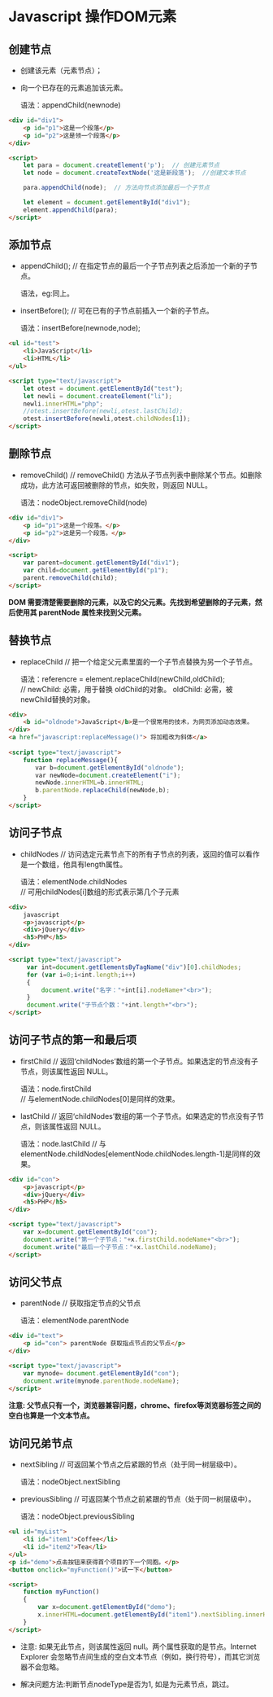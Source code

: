 # Javascript 操作DOM元素

## 创建节点

* 创建该元素（元素节点）；

* 向一个已存在的元素追加该元素。

   语法：appendChild(newnode)

```html 
<div id="div1">
    <p id="p1">这是一个段落</p>
    <p id="p2">这是领一个段落</p>
</div>

<script>
    let para = document.createElement('p');  // 创建元素节点
    let node = document.createTextNode('这是新段落');  //创建文本节点

    para.appendChild(node);  // 方法向节点添加最后一个子节点

    let element = document.getElementById("div1");
    element.appendChild(para);
</script>
```

## 添加节点

* appendChild();  // 在指定节点的最后一个子节点列表之后添加一个新的子节点。

   语法，eg:同上。

* insertBefore();  // 可在已有的子节点前插入一个新的子节点。

   语法：insertBefore(newnode,node);

```html
<ul id="test">
    <li>JavaScript</li>
    <li>HTML</li>
</ul> 

<script type="text/javascript">
    let otest = document.getElementById("test");  
    let newli = document.createElement("li");
    newli.innerHTML="php";
    //otest.insertBefore(newli,otest.lastChild);
    otest.insertBefore(newli,otest.childNodes[1]);
</script> 
```

## 删除节点

* removeChild()  // removeChild() 方法从子节点列表中删除某个节点。如删除成功，此方法可返回被删除的节点，如失败，则返回 NULL。

   语法：nodeObject.removeChild(node)

```html
<div id="div1">
    <p id="p1">这是一个段落。</p>
    <p id="p2">这是另一个段落。</p>
</div>

<script>
    var parent=document.getElementById("div1");
    var child=document.getElementById("p1");
    parent.removeChild(child);
</script>
```

**DOM 需要清楚需要删除的元素，以及它的父元素。先找到希望删除的子元素，然后使用其 parentNode 属性来找到父元素。**

## 替换节点

* replaceChild  // 把一个给定父元素里面的一个子节点替换为另一个子节点。

   语法：referencre = element.replaceChild(newChild,oldChild);                
   // newChild: 必需，用于替换 oldChild的对象。 oldChild: 必需，被 newChild替换的对象。

```html
<div>
    <b id="oldnode">JavaScript</b>是一个很常用的技术，为网页添加动态效果。
</div>
<a href="javascript:replaceMessage()"> 将加粗改为斜体</a>
  
<script type="text/javascript">
    function replaceMessage(){
    　　var b=document.getElementById("oldnode");
    　　var newNode=document.createElement("i");
    　　newNode.innerHTML=b.innerHTML;
    　　b.parentNode.replaceChild(newNode,b);
    }    
</script>
```

## 访问子节点

* childNodes  // 访问选定元素节点下的所有子节点的列表，返回的值可以看作是一个数组，他具有length属性。

   语法：elementNode.childNodes            
   // 可用childNodes[i]数组的形式表示第几个子元素

```html
<div>
    javascript  
    <p>javascript</p>
    <div>jQuery</div>
    <h5>PHP</h5>
</div>

<script type="text/javascript">
     var int=document.getElementsByTagName("div")[0].childNodes;
     for (var i=0;i<int.length;i++)
     {
         document.write("名字："+int[i].nodeName+"<br>");
     }
     document.write("子节点个数："+int.length+"<br>");
</script>
```

## 访问子节点的第一和最后项

* firstChild  // 返回‘childNodes’数组的第一个子节点。如果选定的节点没有子节点，则该属性返回 NULL。

   语法：node.firstChild                                     
   // 与elementNode.childNodes[0]是同样的效果。 

* lastChild  // 返回‘childNodes’数组的第一个子节点。如果选定的节点没有子节点，则该属性返回 NULL。

   语法：node.lastChild
   // 与elementNode.childNodes[elementNode.childNodes.length-1]是同样的效果。

```html
<div id="con">
    <p>javascript</p>
    <div>jQuery</div>
    <h5>PHP</h5>
</div>

<script type="text/javascript">
    var x=document.getElementById("con");
    document.write("第一个子节点："+x.firstChild.nodeName+"<br>");
    document.write("最后一个子节点："+x.lastChild.nodeName);
</script>
```

## 访问父节点

* parentNode  // 获取指定节点的父节点

   语法：elementNode.parentNode

```html
<div id="text">
    <p id="con"> parentNode 获取指点节点的父节点</p>
</div> 

<script type="text/javascript">
    var mynode= document.getElementById("con");
    document.write(mynode.parentNode.nodeName);
</script>
```

**注意: 父节点只有一个，浏览器兼容问题，chrome、firefox等浏览器标签之间的空白也算是一个文本节点。**

## 访问兄弟节点

* nextSibling  // 可返回某个节点之后紧跟的节点（处于同一树层级中）。

   语法：nodeObject.nextSibling

* previousSibling  // 可返回某个节点之前紧跟的节点（处于同一树层级中）。

   语法：nodeObject.previousSibling  

```html
<ul id="myList">
    <li id="item1">Coffee</li>
    <li id="item2">Tea</li>
</ul>
<p id="demo">点击按钮来获得首个项目的下一个同胞。</p>
<button onclick="myFunction()">试一下</button>

<script>
    function myFunction()
    {
        var x=document.getElementById("demo");  
        x.innerHTML=document.getElementById("item1").nextSibling.innerHTML;
    }
</script>
```

* 注意: 如果无此节点，则该属性返回 null。两个属性获取的是节点。Internet Explorer 会忽略节点间生成的空白文本节点（例如，换行符号），而其它浏览器不会忽略。

* 解决问题方法:判断节点nodeType是否为1, 如是为元素节点，跳过。